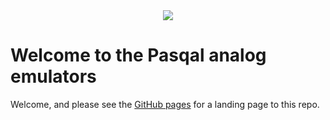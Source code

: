 <div align="center">
  <img src="docs/logos/LogoTaglineSoftGreen.svg">
</div>

# Welcome to the Pasqal analog emulators

Welcome, and please see the [GitHub pages](https://pasqal-io.github.io/emulators/) for a landing page to this repo.
